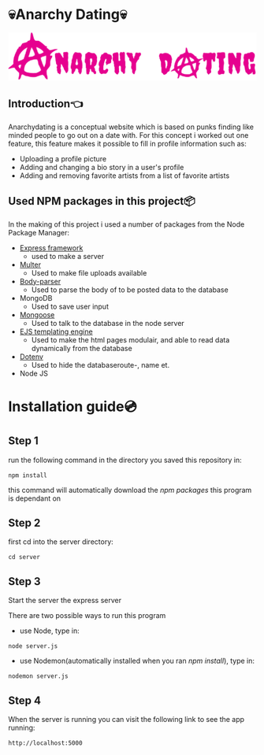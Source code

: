# :skull:Anarchy Dating:skull:

![Anarchy Dating logo](https://github.com/CountNick/Project-Tech/blob/master/Wiki_img/LogoRoze.png?raw=true)

## Introduction:point_left:

Anarchydating is a conceptual website which is based on punks finding like minded people to go out on a date with. For this concept i worked out one feature, this feature makes it possible to fill in profile information such as:

* Uploading a profile picture
* Adding and changing a bio story in a user's profile
* Adding and removing favorite artists from a list of favorite artists

## Used NPM packages in this project:package:

In the making of this project i used a number of packages from the Node Package Manager:

* [Express framework](https://www.npmjs.com/package/express)
  * used to make a server
* [Multer](https://www.npmjs.com/package/multer) 
  * Used to make file uploads available 
* [Body-parser](https://www.npmjs.com/package/body-parser)
  * Used to parse the body of to be posted data to the database
* MongoDB
  * Used to save user input
* [Mongoose](https://www.npmjs.com/package/mongoose)
  * Used to talk to the database in the node server
* [EJS templating engine](https://www.npmjs.com/package/ejs)
  * Used to make the html pages modulair, and able to read data dynamically from the database
* [Dotenv](https://www.npmjs.com/package/dotenv)
  * Used to hide the databaseroute-, name et.
* Node JS



# Installation guide:cd:

## Step 1 

run the following command in the directory you saved this repository in:

```
npm install
```
this command will automatically download the _npm packages_ this program is dependant on

## Step 2

first cd into the server directory:

```
cd server
```

## Step 3 

Start the server the express server

There are two possible ways to run this program

* use Node, type in:
```
node server.js
```

* use Nodemon(automatically installed when you ran _npm install_), type in:
```
nodemon server.js
```

## Step 4

When the server is running you can visit the following link to see the app running:

```
http://localhost:5000
```
